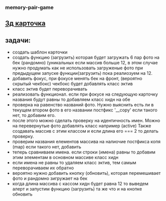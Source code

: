 ### memory-pair-game

## [3д карточка](https://www.youtube.com/watch?v=Kdal-3AfeRc)

## задачи:
- создать шаблон карточки 
- создать функцию (загрузить) которая будет загружать 6 пар фото на бек (рандомно) (уникальных если массив больше 12, в этом случае нужно продумать как не использовать загруженые фото при предыдущем запуске функции(загрузить) пока реалиозуем на 12.
- добавить фокус, при фокусе менять бек на фронт, (вероятно скрытый чекбокс) чекбокс будет добавлять класс эктив
- класс эктив будет переворачивать 
- реализовать функционал. если при фокусе на следующую карточку названия будут равны то добавляем класс хидн на обе
- проверка на равенство названий фото. Нужно выяснить есть ли в текущем втором фото в его названии постфикс '__copy' если такого нет, то добавим его. 
- после этого можно сделать проверку на идентичность имен. Можно на перевернутые фото добавлять класс например (active) Также создавать массив с этим классом и если длина его === 2 то делать проверку. 
- проверим названия елементов массива на налиочие постфикса копя (map) если такого нет, добавить
- теперь сравниваем имена. если строки (имена) равны то добавим этим элементам в основном массиве класс хидн 
- если имена не равны то удаляем класс эктив, тем самым переворачиваем их обратно
- вероятно нужно добавить кнопку (обновить), которая перемешивает фото и рандомно зигружает на бек
- когда длина массива с кассом хидн будет равна 12 то выведем алерт и запустим функцию (загрузить) та же что и на кнопке обновить




